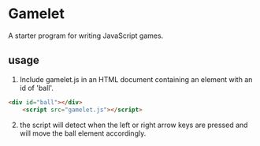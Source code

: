 # Gamelet

A starter program for writing JavaScript games.

## usage

1. Include gamelet.js in an HTML document containing an element with an id of 'ball'.

```HTML
<div id="ball"></div>
    <script src="gamelet.js"></script>
```

2. the script will detect when the left or right arrow keys are pressed
   and will move the ball element accordingly.

